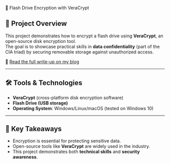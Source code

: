 🔐 Flash Drive Encryption with VeraCrypt

## 📌 Project Overview
This project demonstrates how to encrypt a flash drive using **VeraCrypt**, an open-source disk encryption tool.  
The goal is to showcase practical skills in **data confidentiality** (part of the CIA triad) by securing removable storage against unauthorized access.

🔗 [Read the full write-up on my blog](https://yourbloglink.com)  

---

## 🛠️ Tools & Technologies
- **VeraCrypt** (cross-platform disk encryption software)
- **Flash Drive (USB storage)**
- **Operating System**: Windows/Linux/macOS (tested on Windows 10)


---

## 🔑 Key Takeaways
- Encryption is essential for protecting sensitive data.  
- Open-source tools like **VeraCrypt** are widely used in the industry.  
- This project demonstrates both **technical skills** and **security awareness**.  
